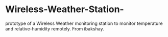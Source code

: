 # Wireless-Weather-Station-
prototype of a Wireless Weather monitoring station to monitor temperature and relative-humidity remotely. 
From ibakshay.
